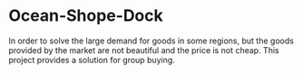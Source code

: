 # Ocean-Shope-Dock

In order to solve the large demand for goods in some regions, but the goods provided by the market are not beautiful and the price is not cheap. This project provides a solution for group buying.